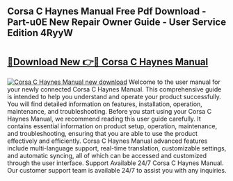 ## Corsa C Haynes Manual Free Pdf Download - Part-u0E New Repair Owner Guide - User Service Edition 4RyyW

# <h2><a href="http://bc87263.oget.top/?id=Corsa+C+Haynes+Manual">🔗Download New 👉🔴 Corsa C Haynes Manual</a></h2>

[![Corsa C Haynes Manual new download](https://i.imgur.com/5g1atiW.png)](http://bc87263.oget.top/?id=Corsa+C+Haynes+Manual)
Welcome to the user manual for your newly connected Corsa C Haynes Manual. This comprehensive guide is intended to help you understand and operate your product successfully. You will find detailed information on features, installation, operation, maintenance, and troubleshooting. Before you start using your Corsa C Haynes Manual, we recommend reading this user guide carefully. It contains essential information on product setup, operation, maintenance, and troubleshooting, ensuring that you are able to use the product effectively and efficiently. Corsa C Haynes Manual advanced features include multi-language support, real-time translation, customizable settings, and automatic syncing, all of which can be accessed and customized through the user interface. Support Available 24/7 Corsa C Haynes Manual. Our customer support team is available 24/7 to assist you with any inquiries.
